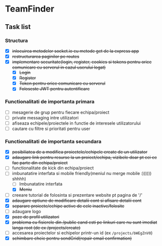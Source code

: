 # TeamFinder

## Task list

### Structura

- [x] <strike>inlocuirea metodelor socket.io cu metode get de la express app</strike>
- [x] <strike>restructurarea paginilor pe routes</strike>
- [x] <strike>implementare securitate(login, register, cookies si tokens pentru orice comunicare cu serverul in cazul userului logat)</strike>
    - [x] <strike>Login</strike>
    - [x] <strike>Register</strike>
    - [x] <strike>Token pentru orice comunicare cu serverul</strike>
    - [x] <strike>Foloseste JWT pentru autentificare</strike>

### Functionalitati de importanta primara

- [ ] mesagerie de grup pentru fiecare echipa/proiect
- [ ] private messaging intre utilizatori
- [ ] afiseaza echipele/proiectele in functie de interesele utilizatorului
- [ ] cautare cu filtre si prioritati pentru user

### Functionalitati de importanta secundara

- [x] <strike>posibiliatea de a modifica proiectele/echipele create de un utilizator</strike>
- [x] <strike>adaugare link pentru resurse la un proiect/echipa, vizibele doar pt cei ce fac parte din echipa/proiect</strike>
- [ ] functionalitate de kick din echipa/proiect
- [ ] imbunatatire interfata si mobile friendly(meniul nu merge mobile :)))))) shhhh)
    - [ ] Imbunatatire interfata
    - [x] <strike>Meniu</strike>
- [ ] creeare tutorial de folosinta si prezentare website pt pagina de '/'
- [x] <strike>adaugare optiune de modificare detalii cont si afisare detalii cont</strike>
- [x] <strike>separare proiecte/echipe active de cele inactive/folosite</strike>
- [ ] adaugare logo
- [x] <strike>poze de profil utilizatori</strike>
- [x] <strike>problema cu fisierele din /public cand esti pe linkuri care nu sunt imediat langa root (de ex /projects/create)</strike>
- [ ] accesarea proiectelor si echipelor printr-un id (ex `/projects/bWEgZnV0`)
- [x] <strike>schimbare cheie pentru sendGrid(repair email confirmation)</strike>
